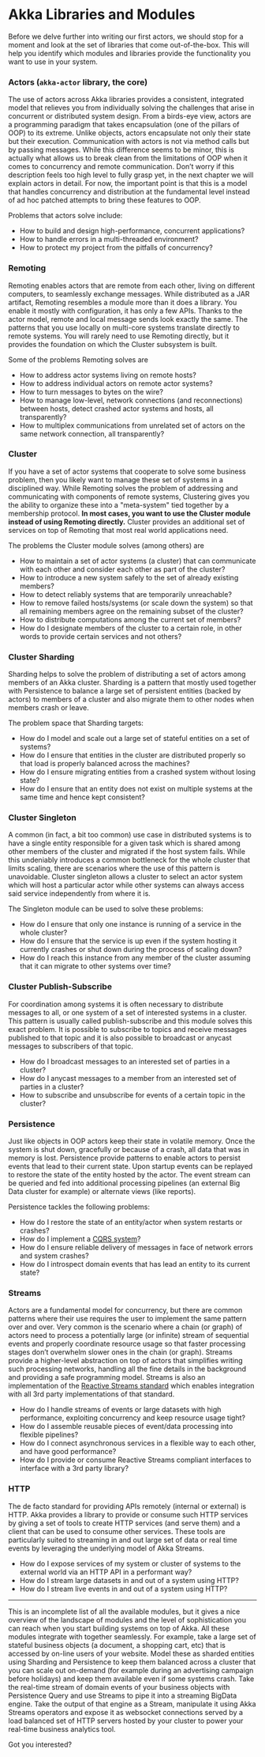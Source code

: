 # Akka Libraries and Modules

Before we delve further into writing our first actors, we should stop for a moment and look at the set of libraries 
that come out-of-the-box. This will help you identify which modules and libraries provide the functionality you 
want to use in your system. 

### Actors (`akka-actor` library, the core) 

The use of actors across Akka libraries provides a consistent, integrated model that relieves you from individually 
solving the challenges that arise in concurrent or distributed system design. From a birds-eye view, 
actors are a programming paradigm that takes encapsulation (one of the pillars of OOP) to its extreme. 
Unlike objects, actors encapsulate not only their 
state but their execution. Communication with actors is not via method calls but by passing messages. While this 
difference seems to be minor, this is actually what allows us to break clean from the limitations of OOP when it 
comes to concurrency and remote communication. Don’t worry if this description feels too high level to fully grasp 
yet, in the next chapter we will explain actors in detail. For now, the important point is that this is a model that 
handles concurrency and distribution at the fundamental level instead of ad hoc patched attempts to bring these 
features to OOP.

Problems that actors solve include:

* How to build and design high-performance, concurrent applications?
* How to handle errors in a multi-threaded environment?
* How to protect my project from the pitfalls of concurrency?

### Remoting

Remoting enables actors that are remote from each other, living on different computers, to seamlessly exchange messages. 
While distributed as a JAR artifact, Remoting resembles a module more than it does a library. You enable it mostly 
with configuration, it has only a few APIs. Thanks to the actor model, remote and local message sends look exactly the 
same. The patterns that you use locally on multi-core systems translate directly to remote systems. 
You will rarely need to use Remoting directly, but it provides the foundation on which the Cluster subsystem is built.
 
Some of the problems Remoting solves are

* How to address actor systems living on remote hosts?
* How to address individual actors on remote actor systems?
* How to turn messages to bytes on the wire?
* How to manage low-level, network connections (and reconnections) between hosts, detect crashed actor systems and hosts, 
  all transparently?
* How to multiplex communications from unrelated set of actors on the same network connection, all transparently?

### Cluster

If you have a set of actor systems that cooperate to solve some business problem, then you likely want to manage these set of 
systems in a disciplined way. While Remoting solves the problem of addressing and communicating with components of 
remote systems, Clustering gives you the ability to organize these into a "meta-system" tied together by a membership
protocol. **In most cases, you want to use the Cluster module instead of using Remoting directly.** 
Cluster provides an additional set of services on top of Remoting that most real world applications need. 

The problems the Cluster module solves (among others) are

* How to maintain a set of actor systems (a cluster) that can communicate with each other and consider each other as part of the cluster?
* How to introduce a new system safely to the set of already existing members?
* How to detect reliably systems that are temporarily unreachable?
* How to remove failed hosts/systems (or scale down the system) so that all remaining members agree on the remaining subset of the cluster?
* How to distribute computations among the current set of members?
* How do I designate members of the cluster to a certain role, in other words to provide certain services and not others?

### Cluster Sharding

Sharding helps to solve the problem of distributing a set of actors among members of an Akka cluster.
Sharding is a pattern that mostly used together with Persistence to balance a large set of persistent entities 
(backed by actors) to members of a cluster and also migrate them to other nodes when members crash or leave.
 
The problem space that Sharding targets:

* How do I model and scale out a large set of stateful entities on a set of systems?
* How do I ensure that entities in the cluster are distributed properly so that load is properly balanced across the machines?
* How do I ensure migrating entities from a crashed system without losing state?
* How do I ensure that an entity does not exist on multiple systems at the same time and hence kept consistent?

### Cluster Singleton

A common (in fact, a bit too common) use case in distributed systems is to have a single entity responsible 
for a given task which is shared among other members of the cluster and migrated if the host system fails. 
While this undeniably introduces a common bottleneck for the whole cluster that limits scaling,
there are scenarios where the use of this pattern is unavoidable. Cluster singleton allows a cluster to select an
actor system which will host a particular actor while other systems can always access said service independently from 
where it is.

The Singleton module can be used to solve these problems:

* How do I ensure that only one instance is running of a service in the whole cluster?
* How do I ensure that the service is up even if the system hosting it currently crashes or shut down during the process of scaling down?
* How do I reach this instance from any member of the cluster assuming that it can migrate to other systems over time?  

### Cluster Publish-Subscribe

For coordination among systems it is often necessary to distribute messages to all, or one system of a set of 
interested systems in a cluster. This pattern is usually called publish-subscribe and this module solves this exact 
problem. It is possible to subscribe to topics and receive messages published to that topic and it is also possible 
to broadcast or anycast messages to subscribers of that topic.

* How do I broadcast messages to an interested set of parties in a cluster?
* How do I anycast messages to a member from an interested set of parties in a cluster?
* How to subscribe and unsubscribe for events of a certain topic in the cluster?

### Persistence

Just like objects in OOP actors keep their state in volatile memory. Once the system is shut down, gracefully or
because of a crash, all data that was in memory is lost. Persistence provide patterns to enable actors to persist 
events that lead to their current state. Upon startup events can be replayed to restore the state of the entity hosted 
by the actor. The event stream can be queried and fed into additional processing pipelines (an external Big Data 
cluster for example) or alternate views (like reports).
 
Persistence tackles the following problems:
 
* How do I restore the state of an entity/actor when system restarts or crashes?
* How do I implement a [CQRS system](https://msdn.microsoft.com/en-us/library/jj591573.aspx)?
* How do I ensure reliable delivery of messages in face of network errors and system crashes?
* How do I introspect domain events that has lead an entity to its current state?

### Streams

Actors are a fundamental model for concurrency, but there are common patterns where their use requires the user 
to implement the same pattern over and over. Very common is the scenario where a chain (or graph) of actors need to 
process a potentially large (or infinite) stream of sequential events and properly coordinate resource usage so that 
faster processing stages don’t overwhelm slower ones in the chain (or graph). Streams provide a higher-level 
abstraction on top of actors that simplifies writing such processing networks, handling all the fine details in the 
background and providing a safe programming model. Streams is also an implementation 
of the [Reactive Streams standard](http://www.reactive-streams.org) which enables integration with all 3rd 
party implementations of that standard.

* How do I handle streams of events or large datasets with high performance, exploiting concurrency and keep resource usage tight?
* How do I assemble reusable pieces of event/data processing into flexible pipelines?
* How do I connect asynchronous services in a flexible way to each other, and have good performance?
* How do I provide or consume Reactive Streams compliant interfaces to interface with a 3rd party library?

### HTTP

The de facto standard for providing APIs remotely (internal or external) is HTTP. Akka provides a library to provide or 
consume such HTTP services by giving a set of tools to create HTTP services (and serve them) and a client that can be 
used to consume other services. These tools are particularly suited to streaming in and out large set of data or real 
time events by leveraging the underlying model of Akka Streams.

* How do I expose services of my system or cluster of systems to the external world via an HTTP API in a performant way?
* How do I stream large datasets in and out of a system using HTTP?
* How do I stream live events in and out of a system using HTTP?

***

This is an incomplete list of all the available modules, but it gives a nice overview of the landscape of modules 
and the level of sophistication you can reach when you start building systems on top of Akka. All these modules 
integrate with together seamlessly. For example, take a large set of stateful business objects 
(a document, a shopping cart, etc) that is accessed by on-line users of your website. Model these as sharded 
entities using Sharding and Persistence to keep them balanced across a cluster that you can scale out on-demand 
(for example during an advertising campaign before holidays) and keep them available even if some systems crash. 
Take the real-time stream of domain events of your business objects with Persistence Query and use Streams to pipe 
it into a streaming BigData engine. Take the output of that engine as a Stream, manipulate it using Akka Streams 
operators and expose it as websocket connections served by a load balanced set of HTTP servers hosted by your cluster 
to power your real-time business analytics tool.
 
Got you interested?

